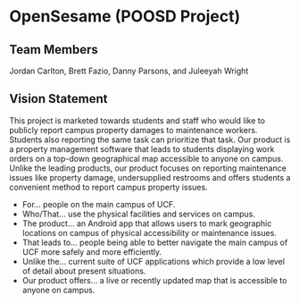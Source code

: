 # OpenSesame (POOSD Project)

## Team Members

Jordan Carlton, Brett Fazio, Danny Parsons, and Juleeyah Wright

## Vision Statement
This project is marketed towards students and staff who would like to publicly report campus property damages to maintenance workers. Students also reporting the same task can prioritize that task. Our product is a property management software that leads to students displaying work orders on a top-down geographical map accessible to anyone on campus. Unlike the leading products, our product focuses on reporting maintenance issues like property damage, undersupplied restrooms and offers students a convenient method to report campus property issues.

- For... people on the main campus of UCF.
- Who/That... use the physical facilities and services on campus.
- The product... an Android app that allows users to mark geographic locations on campus of physical accessibility or maintenance issues.
- That leads to... people being able to better navigate the main campus of UCF more safely and more efficiently.
- Unlike the... current suite of UCF applications which provide a low level of detail about present situations.
- Our product offers... a live or recently updated map that is accessible to anyone on campus.
